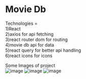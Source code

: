 <h1>Movie Db</h1>
Technologies = </br>
1)React</br>
2)axios for api fetching </br>
3)react router dom for routing</br>
4)movie db api for data</br>
5)react query for better api handling</br>
6)react icons for icons</br>

Some Images of project </br>
![image](https://github.com/dineshXD/30daysof-mern/assets/94548897/8f815989-2366-4fa9-ac59-247d3b27af72)
![image](https://github.com/dineshXD/30daysof-mern/assets/94548897/10545cf8-c2d1-4cad-939e-b666887cfd77)
![image](https://github.com/dineshXD/30daysof-mern/assets/94548897/5600c62e-749f-4cb6-91ca-c828e57f356f)
